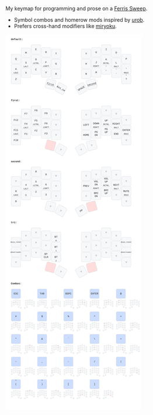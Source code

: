 My keymap for programming and prose on a [Ferris Sweep](https://github.com/davidphilipbarr/Sweep).

- Symbol combos and homerow mods inspired by [urob](https://github.com/urob/zmk-config).
- Prefers cross-hand modifiers like [miryoku](https://github.com/manna-harbour/miryoku_zmk).

![keymap render](./keymap-drawer/cradio.svg)

